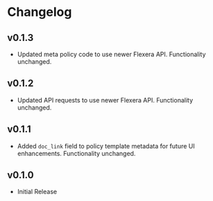 # Changelog

## v0.1.3

- Updated meta policy code to use newer Flexera API. Functionality unchanged.

## v0.1.2

- Updated API requests to use newer Flexera API. Functionality unchanged.

## v0.1.1

- Added `doc_link` field to policy template metadata for future UI enhancements. Functionality unchanged.

## v0.1.0

- Initial Release
